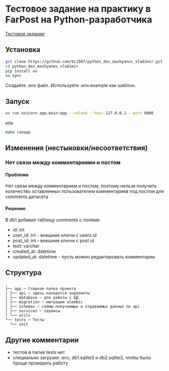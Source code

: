 # Тестовое задание на практику в FarPost на Python-разработчика

[Тестовое задание](terms_of_reference/description.txt)

## Установка

```bash
git clone https://github.com/VL1507/python_dev_mashyanov_vladimir.git
cd python_dev_mashyanov_vladimir
pip install uv
uv sync
```

Создайте .env файл. Используйте .env.example как шаблон.

## Запуск

```bash
uv run uvicorn app.main:app --reload --host 127.0.0.1 --port 8000
```

или

```bash
make runapp
```

## Изменения (нестыковки/несоответствия)

### Нет связи между комментариями и постом

#### Проблема

Нет связи между комментарием и постом, поэтому нельзя получить количество оставленных пользователем комментариев под постом для comments датасета

#### Решение

В db1 добавил таблицу comments c полями

- id: int
- user_id: int - внешние ключи с users.id
- post_id: int - внешние ключи с post.id
- text: varchar
- created_at: datetime
- updated_at: datetime - пусть можно редактировать комментарии

## Структура

```
.
├── app ─ Главная папка проекта
│ ├── api ─ здесь находятся эндпоинты
│ ├── database ─ для работы с БД
│ ├── migration ─ миграции alembic
│ ├── schemas ─ схемы получаемых и отдаваемых данных по api
│ ├── services ─ сервисы
│ └── utils
└── tests ─ Тесты
  └── unit
```

## Другие комментарии

- тестов в папке tests нет
- специально загрузил .env, db1.sqlite3 и db2.sqlite3, чтобы было проще проверить работу
